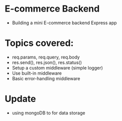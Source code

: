 # E-commerce Backend 

- Building a mini E-commerce backend Express app

# Topics covered:
- req.params, req.query, req.body
- res.send(), res.json(), res.status()
- Setup a custom middleware (simple logger)
- Use built-in middleware
- Basic error-handling middleware

# Update
- using mongoDB to for data storage
